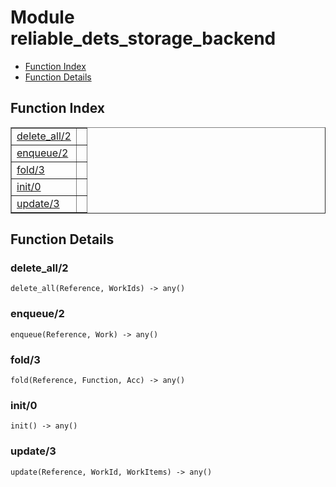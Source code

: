 

# Module reliable_dets_storage_backend #
* [Function Index](#index)
* [Function Details](#functions)

<a name="index"></a>

## Function Index ##


<table width="100%" border="1" cellspacing="0" cellpadding="2" summary="function index"><tr><td valign="top"><a href="#delete_all-2">delete_all/2</a></td><td></td></tr><tr><td valign="top"><a href="#enqueue-2">enqueue/2</a></td><td></td></tr><tr><td valign="top"><a href="#fold-3">fold/3</a></td><td></td></tr><tr><td valign="top"><a href="#init-0">init/0</a></td><td></td></tr><tr><td valign="top"><a href="#update-3">update/3</a></td><td></td></tr></table>


<a name="functions"></a>

## Function Details ##

<a name="delete_all-2"></a>

### delete_all/2 ###

`delete_all(Reference, WorkIds) -> any()`

<a name="enqueue-2"></a>

### enqueue/2 ###

`enqueue(Reference, Work) -> any()`

<a name="fold-3"></a>

### fold/3 ###

`fold(Reference, Function, Acc) -> any()`

<a name="init-0"></a>

### init/0 ###

`init() -> any()`

<a name="update-3"></a>

### update/3 ###

`update(Reference, WorkId, WorkItems) -> any()`


